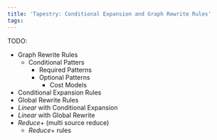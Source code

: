 ```yaml
---
title: 'Tapestry: Conditional Expansion and Graph Rewrite Rules'
tags:
---
```


TODO:
* Graph Rewrite Rules
  * Conditional Patters
    * Required Patterns
    * Optional Patterns
      * Cost Models
* Conditional Expansion Rules
* Global Rewrite Rules 
* $Linear$ with Conditional Expansion
* $Linear$ with Global Rewrite
* $Reduce+$ (multi source reduce)
  * $Reduce+$ rules
